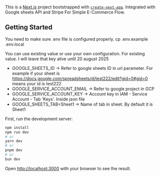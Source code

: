 This is a [Next.js](https://nextjs.org) project bootstrapped with [`create-next-app`](https://nextjs.org/docs/app/api-reference/cli/create-next-app). Integrated with Google sheets API and Stripe For Simple E-Commerce Flow.

## Getting Started

You need to make sure .env file is configured properly. 
cp .env.example .env.local

You can use existing value or use your own configuration. 
For existing value. I will leave that key alive until 20 august 2025

- GOOGLE_SHEETS_ID -> Refer to google sheets ID in url parameter. For example if your sheet is https://docs.google.com/spreadsheets/d/test222/edit?gid=0#gid=0 means your id is test222
- GOOGLE_SERVICE_ACCOUNT_EMAIL -> Refer to google project in GCP
- GOOGLE_SERVICE_ACCOUNT_KEY -> Account key in IAM - Service Account - Tab 'Keys'. Inside json file
- GOOGLE_SHEETS_TAB=Sheet1 -> Name of tab in sheet. By default it is Sheet1

First, run the development server:

```bash
npm install
npm run dev
# or
yarn dev
# or
pnpm dev
# or
bun dev
```

Open [http://localhost:3000](http://localhost:3000) with your browser to see the result.

